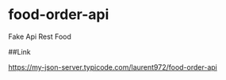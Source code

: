 # food-order-api
Fake Api Rest Food

##Link

https://my-json-server.typicode.com/laurent972/food-order-api
